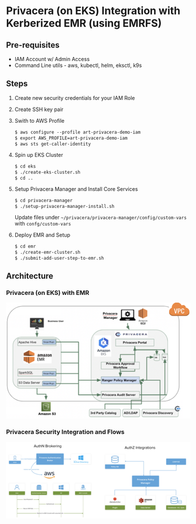 # Privacera (on EKS) Integration with Kerberized EMR (using EMRFS)

## Pre-requisites
 - IAM Account w/ Admin Access
 - Command Line utils - aws, kubectl, helm, eksctl, k9s

## Steps

1. Create new security credentials for your IAM Role

2. Create SSH key pair

3. Swith to AWS Profile 
    ```
    $ aws configure --profile art-privacera-demo-iam
    $ export AWS_PROFILE=art-privacera-demo-iam
    $ aws sts get-caller-identity
    ```

4. Spin up EKS Cluster
    ```
    $ cd eks
    $ ./create-eks-cluster.sh
    $ cd ..
    ```

5. Setup Privacera Manager and Install Core Services
    ```
    $ cd privacera-manager
    $ ./setup-privacera-manager-install.sh
    ```

    Update files under `~/privacera/privacera-manager/config/custom-vars` with `confg/custom-vars`


6. Deploy EMR and Setup
    ```
    $ cd emr
    $ ./create-emr-cluster.sh
    $ ./submit-add-user-step-to-emr.sh
    ```

## Architecture

### Privacera (on EKS) with EMR
![privacera-emr](images/privacera-emr.png)

### Privacera Security Integration and Flows
![privacera-security](images/privacera-security.png)

